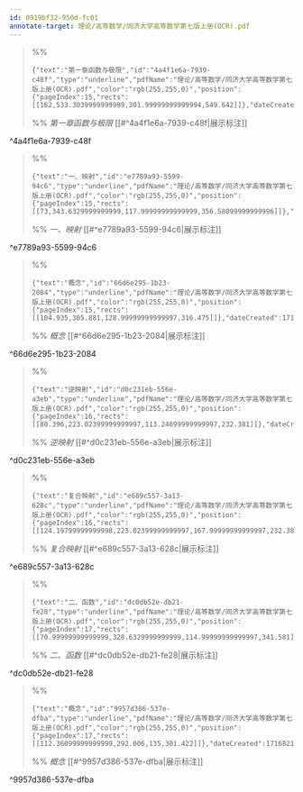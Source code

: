 ```yaml
---
id: 0919bf32-950d-fc01
annotate-target: 理论/高等数学/同济大学高等数学第七版上册(OCR).pdf
---
```


>%%
>```annotate-json
>{"text":"第一章函数与极限","id":"4a4f1e6a-7939-c48f","type":"underline","pdfName":"理论/高等数学/同济大学高等数学第七版上册(OCR).pdf","color":"rgb(255,255,0)","position":{"pageIndex":15,"rects":[[162,533.3039999999999,301.99999999999994,549.642]]},"dateCreated":1716819608145,"dateModified":1716819608145}
>```
>%%
>*第一章函数与极限*
>[[#^4a4f1e6a-7939-c48f|展示标注]]
>
^4a4f1e6a-7939-c48f

>%%
>```annotate-json
>{"text":"一、映射","id":"e7789a93-5599-94c6","type":"underline","pdfName":"理论/高等数学/同济大学高等数学第七版上册(OCR).pdf","color":"rgb(255,255,0)","position":{"pageIndex":15,"rects":[[73,343.6329999999999,117.99999999999999,356.58099999999996]]},"dateCreated":1716819651387,"dateModified":1716819651387}
>```
>%%
>*一、映射*
>[[#^e7789a93-5599-94c6|展示标注]]
>
^e7789a93-5599-94c6

>%%
>```annotate-json
>{"text":"概念","id":"66d6e295-1b23-2084","type":"underline","pdfName":"理论/高等数学/同济大学高等数学第七版上册(OCR).pdf","color":"rgb(255,255,0)","position":{"pageIndex":15,"rects":[[104.935,305.881,128.99999999999997,316.475]]},"dateCreated":1716821006533,"dateModified":1716821006533}
>```
>%%
>*概念*
>[[#^66d6e295-1b23-2084|展示标注]]
>
^66d6e295-1b23-2084

>%%
>```annotate-json
>{"text":"逆映射","id":"d0c231eb-556e-a3eb","type":"underline","pdfName":"理论/高等数学/同济大学高等数学第七版上册(OCR).pdf","color":"rgb(255,255,0)","position":{"pageIndex":16,"rects":[[80.396,223.02399999999997,113.24699999999997,232.381]]},"dateCreated":1716821021161,"dateModified":1716821021161}
>```
>%%
>*逆映射*
>[[#^d0c231eb-556e-a3eb|展示标注]]
>
^d0c231eb-556e-a3eb

>%%
>```annotate-json
>{"text":"复合映射","id":"e689c557-3a13-628c","type":"underline","pdfName":"理论/高等数学/同济大学高等数学第七版上册(OCR).pdf","color":"rgb(255,255,0)","position":{"pageIndex":16,"rects":[[124.19799999999998,223.02399999999997,167.99999999999997,232.381]]},"dateCreated":1716821063210,"dateModified":1716821063210}
>```
>%%
>*复合映射*
>[[#^e689c557-3a13-628c|展示标注]]
>
^e689c557-3a13-628c

>%%
>```annotate-json
>{"text":"二、函数","id":"dc0db52e-db21-fe28","type":"underline","pdfName":"理论/高等数学/同济大学高等数学第七版上册(OCR).pdf","color":"rgb(255,255,0)","position":{"pageIndex":17,"rects":[[70.99999999999999,328.6329999999999,114.99999999999997,341.581]]},"dateCreated":1716821090614,"dateModified":1716821090614}
>```
>%%
>*二、函数*
>[[#^dc0db52e-db21-fe28|展示标注]]
>
^dc0db52e-db21-fe28

>%%
>```annotate-json
>{"text":"概念","id":"9957d386-537e-dfba","type":"underline","pdfName":"理论/高等数学/同济大学高等数学第七版上册(OCR).pdf","color":"rgb(255,255,0)","position":{"pageIndex":17,"rects":[[112.36099999999999,292.006,135,301.422]]},"dateCreated":1716821111132,"dateModified":1716821111132}
>```
>%%
>*概念*
>[[#^9957d386-537e-dfba|展示标注]]
>
^9957d386-537e-dfba

